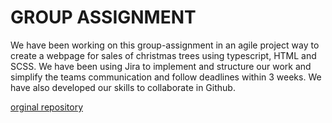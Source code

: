 # GROUP ASSIGNMENT

We have been working on this group-assignment in an agile project way to create a webpage for sales of christmas trees using typescript, HTML and SCSS. We have been using Jira to implement and structure our work and simplify the teams communication and follow deadlines within 3 weeks. We have also developed our skills to collaborate in Github.


[orginal repository](https://github.com/kseniiaivanova/HolidayTree)

